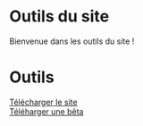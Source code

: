 # Outils du site
Bienvenue dans les outils du site !
# Outils
[Télécharger le site](https://pipelines.actions.githubusercontent.com/serviceHosts/eadd73ec-d0e5-4379-956e-b6176362c4e1/_apis/pipelines/1/runs/28/signedartifactscontent?artifactName=github-pages&urlExpires=2022-05-18T12%3A26%3A51.9350084Z&urlSigningMethod=HMACV2&urlSignature=LCqv%2FbPXyADZgbC2l7Vw%2FkjKSGyLQm3JSDfCLkSnZ%2FQ%3D)<br>
[Téléharger une bêta](Beta/)
